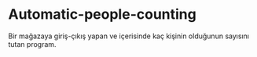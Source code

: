 # Automatic-people-counting
Bir mağazaya giriş-çıkış yapan ve içerisinde kaç kişinin olduğunun sayısını tutan program.
